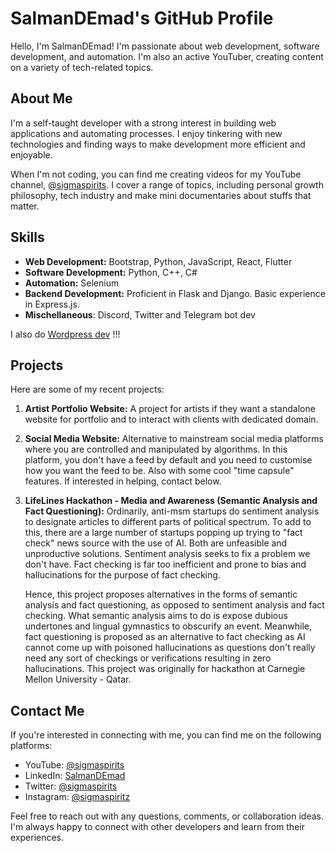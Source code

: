 # SalmanDEmad's GitHub Profile

Hello, I'm SalmanDEmad! I'm passionate about web development, software development, and automation. I'm also an active YouTuber, creating content on a variety of tech-related topics.

## About Me
I'm a self-taught developer with a strong interest in building web applications and automating processes. I enjoy tinkering with new technologies and finding ways to make development more efficient and enjoyable.

When I'm not coding, you can find me creating videos for my YouTube channel, [@sigmaspirits](https://www.youtube.com/sigmaspirits). I cover a range of topics, including personal growth philosophy, tech industry and make mini documentaries about stuffs that matter.

## Skills
- **Web Development:** Bootstrap, Python, JavaScript, React, Flutter
- **Software Development:** Python, C++, C#
- **Automation:** Selenium
- **Backend Development:** Proficient in Flask and Django. Basic experience in Express.js.
- **Mischellaneous**: Discord, Twitter and Telegram bot dev

I also do [Wordpress dev](https://onzur.net) !!!

## Projects
Here are some of my recent projects:

1. **Artist Portfolio Website:**
   A project for artists if they want a standalone website for portfolio and to interact with clients with dedicated domain. 

2. **Social Media Website:**
   Alternative to mainstream social media platforms where you are controlled and manipulated by algorithms. In this platform, you don't have a feed by default and you need to customise how you want the feed to be. Also with some cool "time capsule" features. If interested in helping, contact below.

3. **LifeLines Hackathon - Media and Awareness (Semantic Analysis and Fact Questioning):**
   Ordinarily, anti-msm startups do sentiment analysis to designate articles to different parts of political spectrum. To add to this, there are a large number of startups popping up trying to "fact check" news source with the use of AI. Both are unfeasible and unproductive solutions. Sentiment analysis seeks to fix a problem we don't have. Fact checking is far too inefficient and prone to bias and hallucinations for the purpose of fact checking.

   Hence, this project proposes alternatives in the forms of semantic analysis and fact questioning, as opposed to sentiment analysis and fact checking. What semantic analysis aims to do is expose dubious undertones and lingual gymnastics to obscurify an event. Meanwhile, fact questioning is proposed as an alternative to fact checking as AI cannot come up with poisoned hallucinations as questions don't really need any sort of checkings or verifications resulting in zero hallucinations. This project was originally for hackathon at Carnegie Mellon University - Qatar.

## Contact Me
If you're interested in connecting with me, you can find me on the following platforms:

- YouTube: [@sigmaspirits](https://www.youtube.com/sigmaspirits)
- LinkedIn: [SalmanDEmad]([https://www.linkedin.com/in/salman-emad-55a9a1261/)
- Twitter: [@sigmaspirits](https://twitter.com/sigmaspirits)
- Instagram: [@sigmaspiritz](https://instagram.com/sigmaspiritz)

Feel free to reach out with any questions, comments, or collaboration ideas. I'm always happy to connect with other developers and learn from their experiences.
